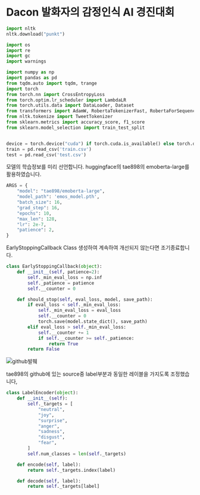 Dacon 발화자의 감정인식 AI 경진대회
=================================

```python
import nltk
nltk.download("punkt")

import os
import re
import gc
import warnings

import numpy as np
import pandas as pd
from tqdm.auto import tqdm, trange
import torch
from torch.nn import CrossEntropyLoss
from torch.optim.lr_scheduler import LambdaLR
from torch.utils.data import DataLoader, Dataset
from transformers import AdamW, RobertaTokenizerFast, RobertaForSequenceClassification
from nltk.tokenize import TweetTokenizer
from sklearn.metrics import accuracy_score, f1_score
from sklearn.model_selection import train_test_split


device = torch.device("cuda") if torch.cuda.is_available() else torch.device("cpu")
train = pd.read_csv('train.csv')
test = pd.read_csv('test.csv')

```
모델의 학습정보를 미리 선언합니다.
huggingface의 tae898의 emoberta-large를 활용하였습니다.

```python
ARGS = {
    "model": "tae898/emoberta-large",
    "model_path": 'emos_model.pth',
    "batch_size": 16,
    "grad_step": 16,
    "epochs": 10,
    "max_len": 128,
    "lr": 2e-7,
    "patience": 2, 
}
```
EarlyStoppingCallback Class 생성하여 계속하여 개선되지 않는다면 조기종료합니다.
```python
class EarlyStoppingCallback(object):
    def __init__(self, patience=2):
        self._min_eval_loss = np.inf
        self._patience = patience
        self.__counter = 0

    def should_stop(self, eval_loss, model, save_path):
        if eval_loss < self._min_eval_loss:
            self._min_eval_loss = eval_loss
            self.__counter = 0
            torch.save(model.state_dict(), save_path)
        elif eval_loss > self._min_eval_loss:
            self.__counter += 1
            if self.__counter >= self._patience:
                return True
        return False
```
![github발췌](https://user-images.githubusercontent.com/44185037/210329829-b39b504c-a714-4bab-830c-5068ae61808b.JPG)

tae898의 github에 있는 source중 label부분과 동일한 레이블을 가지도록 조정했습니다,

```python
class LabelEncoder(object):
    def __init__(self):
        self._targets = [
            "neutral",
            "joy",
            "surprise",
            "anger",
            "sadness",
            "disgust",
            "fear",
        ]
        self.num_classes = len(self._targets)

    def encode(self, label):
        return self._targets.index(label)

    def decode(self, label):
        return self._targets[label]
```


